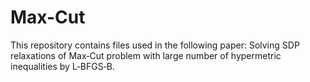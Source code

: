 # Max-Cut
This repository contains files used in the following paper: Solving SDP relaxations of Max‑Cut problem with large
number of hypermetric inequalities by L‑BFGS‑B.